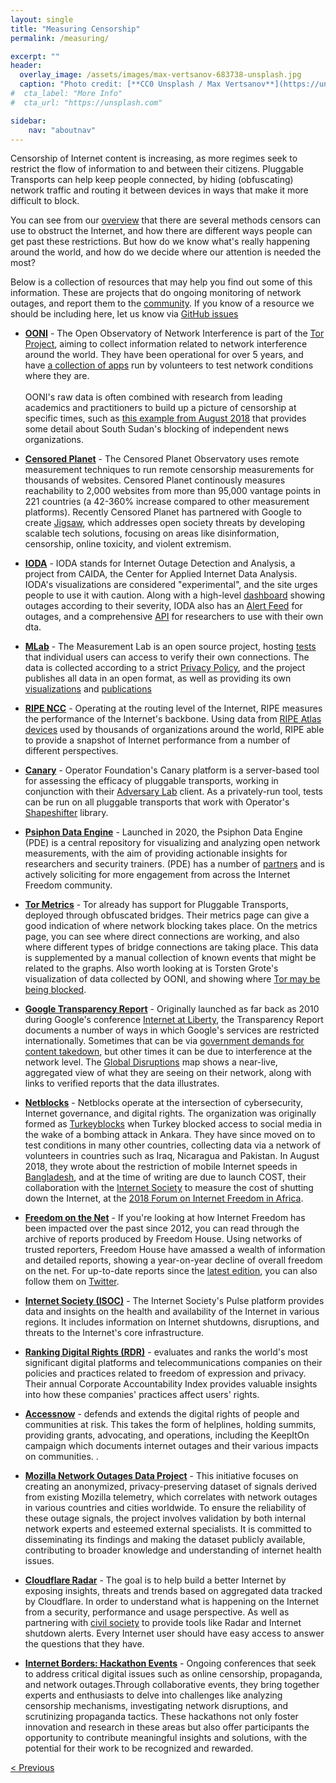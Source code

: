 ```yaml
---
layout: single
title: "Measuring Censorship"
permalink: /measuring/

excerpt: ""
header:
  overlay_image: /assets/images/max-vertsanov-683738-unsplash.jpg
  caption: "Photo credit: [**CC0 Unsplash / Max Vertsanov**](https://unsplash.com/@make_it)"
#  cta_label: "More Info"
#  cta_url: "https://unsplash.com"

sidebar:
    nav: "aboutnav"
---
```


Censorship of Internet content is increasing, as more regimes seek to restrict the flow of information to and between their citizens. Pluggable Transports can help keep people connected, by hiding (obfuscating) network traffic and routing it between devices in ways that make it more difficult to block.

You can see from our [overview](/how) that there are several methods censors can use to obstruct the Internet, and how there are different ways people can get past these restrictions. But how do we know what's really happening around the world, and how do we decide where our attention is needed the most?

Below is a collection of resources that may help you find out some of this information. These are projects that do ongoing monitoring of network outages, and report them to the [community](/community). If you know of a resource we should be including here, let us know via [GitHub issues](https://github.com/Pluggable-Transports/Pluggable-Transports-website/issues)

* **[OONI](https://explorer.ooni.torproject.org)** - The Open Observatory of Network Interference is part of the [Tor Project](https://www.torproject.org), aiming to collect information related to network interference around the world. They have been operational for over 5 years, and have [a collection of apps](https://ooni.torproject.org/install/) run by volunteers to test network conditions where they are.<br /><br />OONI's raw data is often combined with research from leading academics and practitioners to build up a picture of censorship at specific times, such as [this example from August 2018](https://ooni.torproject.org/post/south-sudan-censorship/) that provides some detail about South Sudan's blocking of independent news organizations.

* **[Censored Planet](https://censoredplanet.org)** - The Censored Planet Observatory uses remote measurement techniques to run remote censorship measurements for thousands of websites. Censored Planet continously measures reachability to 2,000 websites from more than 95,000 vantage points in 221 countries (a 42-360% increase compared to other measurement platforms). Recently Censored Planet has partnered with Google to create [Jigsaw](https://jigsaw.google.com/), which addresses open society threats by developing scalable tech solutions, focusing on areas like disinformation, censorship, online toxicity, and violent extremism.

* **[IODA](https://ioda.inetintel.cc.gatech.edu/)** - IODA stands for Internet Outage Detection and Analysis, a project from CAIDA, the Center for Applied Internet Data Analysis. IODA's visualizations are considered "experimental", and the site urges people to use it with caution. Along with a high-level [dashboard](https://ioda.inetintel.cc.gatech.edu/) showing outages according to their severity, IODA also has an [Alert Feed](https://ioda.inetintel.cc.gatech.edu/) for outages, and a comprehensive [API](https://ioda.inetintel.cc.gatech.edu/) for researchers to use with their own dta.

* **[MLab](https://measurementlab.net)** - The Measurement Lab is an open source project, hosting [tests](https://www.measurementlab.net/tests/) that individual users can access to verify their own connections. The data is collected according to a strict [Privacy Policy](https://www.measurementlab.net/privacy), and the project publishes all data in an open format, as well as providing its own [visualizations](https://www.measurementlab.net/visualizations/) and [publications](https://www.measurementlab.net/publications/)

* **[RIPE NCC](https://stat.ripe.net)** - Operating at the routing level of the Internet, RIPE measures the performance of the Internet's backbone. Using data from [RIPE Atlas devices](https://atlas.ripe.net/) used by thousands of organizations around the world, RIPE able to provide a snapshot of Internet performance from a number of different perspectives.

* **[Canary](https://github.com/OperatorFoundation/Canary)** - Operator Foundation's Canary platform is a server-based tool for assessing the efficacy of pluggable transports, working in conjunction with their [Adversary Lab](https://github.com/OperatorFoundation/AdversaryLabClientSwift) client. As a privately-run tool, tests can be run on all pluggable transports that work with Operator's [Shapeshifter](https://github.com/OperatorFoundation/shapeshifter-dispatcher) library.

* **[Psiphon Data Engine](https://psix.ca)** - Launched in 2020, the Psiphon Data Engine \(PDE\) is a central repository for visualizing and analyzing open network measurements, with the aim of providing actionable insights for researchers and security trainers. \(PDE\) has a number of [partners](https://psix.ca/d/IvwsRueWz/partners?orgId=2) and is actively soliciting for more engagement from across the Internet Freedom community.

* **[Tor Metrics](https://metrics.torproject.org)** - Tor already has support for Pluggable Transports, deployed through obfuscated bridges. Their metrics page can give a good indication of where network blocking takes place. On the metrics page, you can see where direct connections are working, and also where different types of bridge connections are taking place. This data is supplemented by a manual collection of known events that might be related to the graphs. Also worth looking at is Torsten Grote's visualization of data collected by OONI, and showing where [Tor may be being blocked](https://grobox.de/tor/).

* **[Google Transparency Report](https://transparencyreport.google.com/traffic/overview)** - Originally launched as far back as 2010 during Google's conference [Internet at Liberty]( https://sites.google.com/a/pressatgoogle.com/internet-at-liberty-2010/), the Transparency Report documents a number of ways in which Google's services are restricted internationally. Sometimes that can be via [government demands for content takedown](https://transparencyreport.google.com/government-removals/overview), but other times it can be due to interference at the network level. The [Global Disruptions](https://transparencyreport.google.com/traffic/overview) map shows a near-live, aggregated view of what they are seeing on their network, along with links to verified reports that the data illustrates.

* **[Netblocks](https://netblocks.org)** - Netblocks operate at the intersection of cybersecurity, Internet governance, and digital rights. The organization was originally formed as [Turkeyblocks](https://www.turkeyblocks.org) when Turkey blocked access to social media in the wake of a bombing attack in Ankara. They have since moved on to test conditions in many other countries, collecting data via a network of volunteers in countries such as Iraq, Nicaragua and Pakistan. In August 2018, they wrote about the restriction of mobile Internet speeds in [Bangladesh](https://netblocks.org/reports/bangladesh-internet-shutdown-student-protests-jDA37KAW), and at the time of writing are due to launch COST, their collaboration with the [Internet Society](https://www.internetsociety.org/) to measure the cost of shutting down the Internet, at the [2018 Forum on Internet Freedom in Africa](https://cipesa.org/2018/06/2018-edition-of-the-forum-on-internet-freedom-in-africa-fifafrica-set-to-take-place-in-ghana/).


* **[Freedom on the Net](https://freedomhouse.org/report/freedom-net/)** - If you're looking at how Internet Freedom has been impacted over the past since 2012, you can read through the archive of reports produced by Freedom House. Using networks of trusted reporters, Freedom House have amassed a wealth of information and detailed reports, showing a year-on-year decline of overall freedom on the net. For up-to-date reports since the [latest edition](https://freedomhouse.org/report/freedom-net), you can also follow them on [Twitter](https://twitter.com/freedomonthenet).

* **[Internet Society (ISOC)](https://pulse.internetsociety.org/)** - The Internet Society's Pulse platform provides data and insights on the health and availability of the Internet in various regions. It includes information on Internet shutdowns, disruptions, and threats to the Internet's core infrastructure.

* **[Ranking Digital Rights (RDR)](https://rankingdigitalrights.org/)** - evaluates and ranks the world's most significant digital platforms and telecommunications companies on their policies and practices related to freedom of expression and privacy. Their annual Corporate Accountability Index provides valuable insights into how these companies' practices affect users' rights. 

* **[Accessnow](https://www.accessnow.org/campaign/keepiton/)** - defends and extends the digital rights of people and communities at risk. This takes the form of helplines, holding summits, providing grants, advocating, and operations, including the KeepItOn campaign which documents internet outages and their various impacts on communities. .

* **[Mozilla Network Outages Data Project](https://wiki.mozilla.org/Mozilla_Network_Outages_Data_Project#:~:text=Mozilla%20offers%20public%20access%20to,and%20shutdowns%20around%20the%20world.)** - This initiative focuses on creating an anonymized, privacy-preserving dataset of signals derived from existing Mozilla telemetry, which correlates with network outages in various countries and cities worldwide. To ensure the reliability of these outage signals, the project involves validation by both internal network experts and esteemed external specialists. It is committed to disseminating its findings and making the dataset publicly available, contributing to broader knowledge and understanding of internet health issues.

* **[Cloudflare Radar](https://blog.cloudflare.com/introducing-cloudflare-radar/)** - The goal is to help build a better Internet by exposing insights, threats and trends based on aggregated data tracked by Cloudflare. In order to understand what is happening on the Internet from a security, performance and usage perspective. As well as partnering with [civil society](https://blog.cloudflare.com/partnering-with-civil-society-to-track-shutdowns) to provide tools like Radar and Internet shutdown alerts. Every Internet user should have easy access to answer the questions that they have.

*  **[Internet Borders: Hackathon Events](https://internetborders.net/)** - Ongoing conferences that seek to address critical digital issues such as online censorship, propaganda, and network outages.Through collaborative events, they bring together experts and enthusiasts to delve into challenges like analyzing censorship mechanisms, investigating network disruptions, and scrutinizing propaganda tactics. These hackathons not only foster innovation and research in these areas but also offer participants the opportunity to contribute meaningful insights and solutions, with the potential for their work to be recognized and rewarded.
 

<p style="text-align:left;"><a href="/about/">&lt; Previous</a>
</p>
